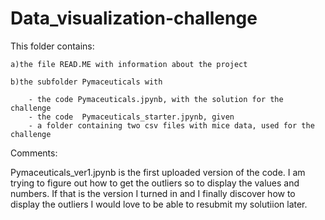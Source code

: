 # Data_visualization-challenge

This folder contains:

    a)the file READ.ME with information about the project

    b)the subfolder Pymaceuticals with

        - the code Pymaceuticals.jpynb, with the solution for the challenge
        - the code  Pymaceuticals_starter.jpynb, given
        - a folder containing two csv files with mice data, used for the challenge

Comments:

Pymaceuticals_ver1.jpynb is the first uploaded version of the code. I am trying to figure out how to get the outliers so to display the values and numbers. If that is the version I turned in and I finally discover how to display the outliers I would love to be able to resubmit my solutiion later.
